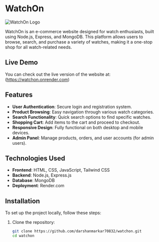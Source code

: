 # WatchOn

![WatchOn Logo](https://your-logo-url.com) <!-- Replace with actual logo URL -->

WatchOn is an e-commerce website designed for watch enthusiasts, built using Node.js, Express, and MongoDB. This platform allows users to browse, search, and purchase a variety of watches, making it a one-stop shop for all watch-related needs.

## Live Demo

You can check out the live version of the website at: (https://watchon.onrender.com)

## Features

- **User Authentication**: Secure login and registration system.
- **Product Browsing**: Easy navigation through various watch categories.
- **Search Functionality**: Quick search options to find specific watches.
- **Shopping Cart**: Add items to the cart and proceed to checkout.
- **Responsive Design**: Fully functional on both desktop and mobile devices.
- **Admin Panel**: Manage products, orders, and user accounts (for admin users).

## Technologies Used

- **Frontend**: HTML, CSS, JavaScript, Tailwind CSS
- **Backend**: Node.js, Express.js
- **Database**: MongoDB
- **Deployment**: Render.com

## Installation

To set up the project locally, follow these steps:

1. Clone the repository:

   ```bash
   git clone https://github.com/darshanmarkar70832/watchon.git
   cd watchon
